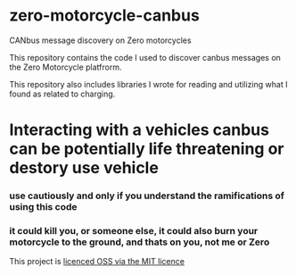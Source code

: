 # zero-motorcycle-canbus
CANbus message discovery on Zero motorcycles

This repository contains the code I used to discover canbus messages on the Zero Motorcycle platfrorm.

This repository also includes libraries I wrote for reading and utilizing what I found as related to charging.

# Interacting with a vehicles canbus can be potentially life threatening or destory use vehicle
### use cautiously and only if you understand the ramifications of using this code
### it could kill you, or someone else, it could also burn your motorcycle to the ground, and thats on you, not me or Zero

This project is [licenced OSS via the MIT licence](./LICENSE)